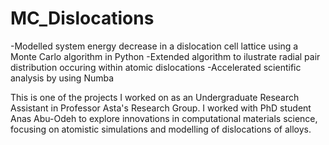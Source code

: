 # MC_Dislocations
-Modelled system energy decrease in a dislocation cell lattice using a Monte Carlo algorithm in Python
-Extended algorithm to ilustrate radial pair distribution occuring within atomic dislocations
-Accelerated scientific analysis by using Numba

This is one of the projects I worked on as an Undergraduate Research Assistant in Professor Asta's Research Group. I worked with PhD student Anas Abu-Odeh to explore innovations in computational materials science, focusing on atomistic simulations and modelling of dislocations of alloys.
